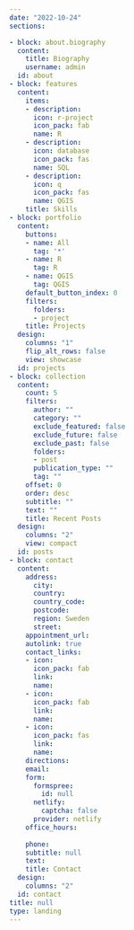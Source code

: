 ```yaml
---
date: "2022-10-24"
sections:

- block: about.biography
  content:
    title: Biography
    username: admin
  id: about
- block: features
  content:
    items:
    - description: 
      icon: r-project
      icon_pack: fab
      name: R
    - description: 
      icon: database
      icon_pack: fas
      name: SQL
    - description: 
      icon: q
      icon_pack: fas
      name: QGIS 
    title: Skills
- block: portfolio
  content:
    buttons:
    - name: All
      tag: '*'
    - name: R
      tag: R
    - name: QGIS
      tag: QGIS
    default_button_index: 0
    filters:
      folders:
      - project
    title: Projects
  design:
    columns: "1"
    flip_alt_rows: false
    view: showcase
  id: projects
- block: collection
  content:
    count: 5
    filters:
      author: ""
      category: ""
      exclude_featured: false
      exclude_future: false
      exclude_past: false
      folders:
      - post
      publication_type: ""
      tag: ""
    offset: 0
    order: desc
    subtitle: ""
    text: ""
    title: Recent Posts
  design:
    columns: "2"
    view: compact
  id: posts
- block: contact
  content:
    address:
      city: 
      country: 
      country_code: 
      postcode: 
      region: Sweden
      street: 
    appointment_url: 
    autolink: true
    contact_links:
    - icon: 
      icon_pack: fab
      link: 
      name: 
    - icon: 
      icon_pack: fab
      link: 
      name: 
    - icon: 
      icon_pack: fas
      link: 
      name: 
    directions: 
    email: 
    form:
      formspree:
        id: null
      netlify:
        captcha: false
      provider: netlify
    office_hours:
    
    phone: 
    subtitle: null
    text: 
    title: Contact
  design:
    columns: "2"
  id: contact
title: null
type: landing
---
```

